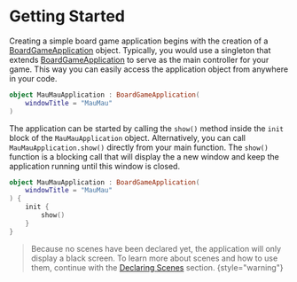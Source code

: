 [BoardGameApplicationKDoc]: /docs/tools.aqua.bgw.core/-board-game-application/index.html
[DeclaringScenes]: /guides/declaring-scenes

# Getting Started

Creating a simple board game application begins with the creation of a [BoardGameApplication][BoardGameApplicationKDoc] object. Typically, you would use a singleton that extends [BoardGameApplication][BoardGameApplicationKDoc] to serve as the main controller for your game. This way you can easily access the application object from anywhere in your code.

```kotlin
object MauMauApplication : BoardGameApplication(
    windowTitle = "MauMau"
)
```

The application can be started by calling the `show()` method inside the `init` block of the `MauMauApplication` object. Alternatively, you can call `MauMauApplication.show()` directly from your main function. The `show()` function is a blocking call that will display the a new window and keep the application running until this window is closed.

```kotlin
object MauMauApplication : BoardGameApplication(
    windowTitle = "MauMau"
) {
    init {
        show()
    }
}
```

> Because no scenes have been declared yet, the application will only display a black screen. To learn more about scenes and how to use them, continue with the [Declaring Scenes][DeclaringScenes] section.
> {style="warning"}
